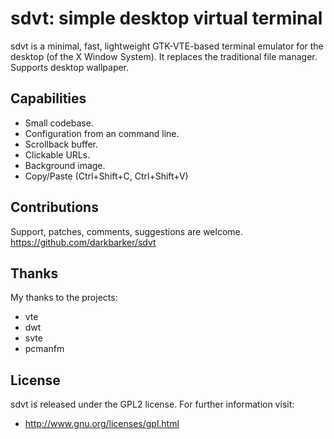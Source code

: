 sdvt: simple desktop virtual terminal
=====================================

sdvt is a minimal, fast, lightweight GTK-VTE-based terminal emulator for the desktop (of the X Window System).
It replaces the traditional file manager. Supports desktop wallpaper.

## Capabilities

 * Small codebase.
 * Configuration from an command line.
 * Scrollback buffer.
 * Clickable URLs.
 * Background image.
 * Copy/Paste (Ctrl+Shift+C, Ctrl+Shift+V)

## Contributions

Support, patches, comments, suggestions are welcome. 
https://github.com/darkbarker/sdvt

## Thanks

My thanks to the projects:

 * vte
 * dwt
 * svte
 * pcmanfm

## License

sdvt is released under the GPL2 license. For further information visit:

 * http://www.gnu.org/licenses/gpl.html
